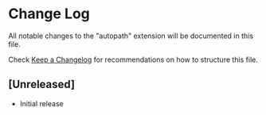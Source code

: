 # Change Log

All notable changes to the "autopath" extension will be documented in this file.

Check [Keep a Changelog](http://keepachangelog.com/) for recommendations on how to structure this file.

## [Unreleased]

- Initial release